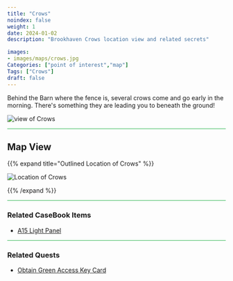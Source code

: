 ```yaml
---
title: "Crows"
noindex: false
weight: 1
date: 2024-01-02
description: "Brookhaven Crows location view and related secrets"

images:
- images/maps/crows.jpg
Categories: ["point of interest","map"]
Tags: ["Crows"]
draft: false
--- 
```


Behind the Barn where the fence is, several crows come and go early in the morning. There's something they are leading you to beneath the ground!

![view of Crows](/images/maps/crows.jpg)

<hr style="background-color: #28b44c" size=8>

## Map View

{{% expand title="Outlined Location of Crows" %}}

![Location of Crows](/images/maps/crows.png)

{{% /expand %}}

<hr style="background-color: #28b44c" size=8>

### Related CaseBook Items

- [A15 Light Panel](/casebook/light_panel/#a15)

<hr style="background-color: #28b44c" size=8>

### Related Quests

- [Obtain Green Access Key Card](/lore/special_tools/green_key_card)